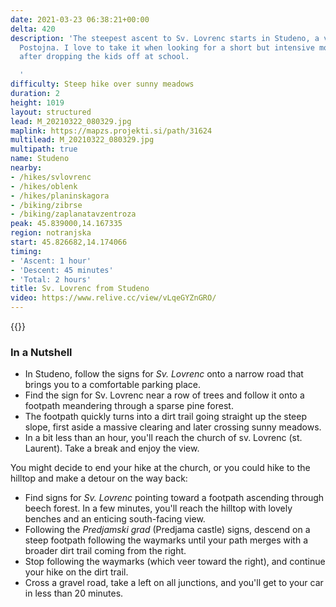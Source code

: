 ```yaml
---
date: 2021-03-23 06:38:21+00:00
delta: 420
description: 'The steepest ascent to Sv. Lovrenc starts in Studeno, a village near
  Postojna. I love to take it when looking for a short but intensive morning hike
  after dropping the kids off at school.

  '
difficulty: Steep hike over sunny meadows
duration: 2
height: 1019
layout: structured
lead: M_20210322_080329.jpg
maplink: https://mapzs.projekti.si/path/31624
multilead: M_20210322_080329.jpg
multipath: true
name: Studeno
nearby:
- /hikes/svlovrenc
- /hikes/oblenk
- /hikes/planinskagora
- /biking/zibrse
- /biking/zaplanatavzentroza
peak: 45.839000,14.167335
region: notranjska
start: 45.826682,14.174066
timing:
- 'Ascent: 1 hour'
- 'Descent: 45 minutes'
- 'Total: 2 hours'
title: Sv. Lovrenc from Studeno
video: https://www.relive.cc/view/vLqeGYZnGRO/
---
```

{{<hike-details description="yes">}}

### In a Nutshell

* In Studeno, follow the signs for *Sv. Lovrenc* onto a narrow road that brings you to a comfortable parking place.
* Find the sign for Sv. Lovrenc near a row of trees and follow it onto a footpath meandering through a sparse pine forest.
* The footpath quickly turns into a dirt trail going straight up the steep slope, first aside a massive clearing and later crossing sunny meadows.
* In a bit less than an hour, you'll reach the church of sv. Lovrenc (st. Laurent). Take a break and enjoy the view.

You might decide to end your hike at the church, or you could hike to the hilltop and make a detour on the way back:

* Find signs for *Sv. Lovrenc* pointing toward a footpath ascending through beech forest. In a few minutes, you'll reach the hilltop with lovely benches and an enticing south-facing view.
* Following the *Predjamski grad* (Predjama castle) signs, descend on a steep footpath following the waymarks until your path merges with a broader dirt trail coming from the right.
* Stop following the waymarks (which veer toward the right), and continue your hike on the dirt trail. 
* Cross a gravel road, take a left on all junctions, and you'll get to your car in less than 20 minutes.
